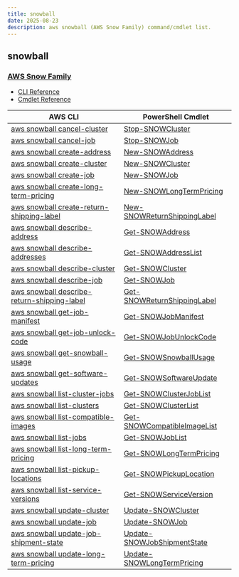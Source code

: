 ```yaml
---
title: snowball
date: 2025-08-23
description: aws snowball (AWS Snow Family) command/cmdlet list.
---
```


## snowball

### [AWS Snow Family](https://aws.amazon.com/snow/)

* [CLI Reference](https://awscli.amazonaws.com/v2/documentation/api/latest/reference/snowball/index.html)
* [Cmdlet Reference](https://docs.aws.amazon.com/powershell/latest/reference/items/AWS_Import_Export_Snowball_cmdlets.html)

|AWS CLI|PowerShell Cmdlet|
|----|----|
|[aws snowball cancel-cluster](https://awscli.amazonaws.com/v2/documentation/api/latest/reference/snowball/cancel-cluster.html)|[Stop-SNOWCluster](https://docs.aws.amazon.com/powershell/latest/reference/items/Stop-SNOWCluster.html)|
|[aws snowball cancel-job](https://awscli.amazonaws.com/v2/documentation/api/latest/reference/snowball/cancel-job.html)|[Stop-SNOWJob](https://docs.aws.amazon.com/powershell/latest/reference/items/Stop-SNOWJob.html)|
|[aws snowball create-address](https://awscli.amazonaws.com/v2/documentation/api/latest/reference/snowball/create-address.html)|[New-SNOWAddress](https://docs.aws.amazon.com/powershell/latest/reference/items/New-SNOWAddress.html)|
|[aws snowball create-cluster](https://awscli.amazonaws.com/v2/documentation/api/latest/reference/snowball/create-cluster.html)|[New-SNOWCluster](https://docs.aws.amazon.com/powershell/latest/reference/items/New-SNOWCluster.html)|
|[aws snowball create-job](https://awscli.amazonaws.com/v2/documentation/api/latest/reference/snowball/create-job.html)|[New-SNOWJob](https://docs.aws.amazon.com/powershell/latest/reference/items/New-SNOWJob.html)|
|[aws snowball create-long-term-pricing](https://awscli.amazonaws.com/v2/documentation/api/latest/reference/snowball/create-long-term-pricing.html)|[New-SNOWLongTermPricing](https://docs.aws.amazon.com/powershell/latest/reference/items/New-SNOWLongTermPricing.html)|
|[aws snowball create-return-shipping-label](https://awscli.amazonaws.com/v2/documentation/api/latest/reference/snowball/create-return-shipping-label.html)|[New-SNOWReturnShippingLabel](https://docs.aws.amazon.com/powershell/latest/reference/items/New-SNOWReturnShippingLabel.html)|
|[aws snowball describe-address](https://awscli.amazonaws.com/v2/documentation/api/latest/reference/snowball/describe-address.html)|[Get-SNOWAddress](https://docs.aws.amazon.com/powershell/latest/reference/items/Get-SNOWAddress.html)|
|[aws snowball describe-addresses](https://awscli.amazonaws.com/v2/documentation/api/latest/reference/snowball/describe-addresses.html)|[Get-SNOWAddressList](https://docs.aws.amazon.com/powershell/latest/reference/items/Get-SNOWAddressList.html)|
|[aws snowball describe-cluster](https://awscli.amazonaws.com/v2/documentation/api/latest/reference/snowball/describe-cluster.html)|[Get-SNOWCluster](https://docs.aws.amazon.com/powershell/latest/reference/items/Get-SNOWCluster.html)|
|[aws snowball describe-job](https://awscli.amazonaws.com/v2/documentation/api/latest/reference/snowball/describe-job.html)|[Get-SNOWJob](https://docs.aws.amazon.com/powershell/latest/reference/items/Get-SNOWJob.html)|
|[aws snowball describe-return-shipping-label](https://awscli.amazonaws.com/v2/documentation/api/latest/reference/snowball/describe-return-shipping-label.html)|[Get-SNOWReturnShippingLabel](https://docs.aws.amazon.com/powershell/latest/reference/items/Get-SNOWReturnShippingLabel.html)|
|[aws snowball get-job-manifest](https://awscli.amazonaws.com/v2/documentation/api/latest/reference/snowball/get-job-manifest.html)|[Get-SNOWJobManifest](https://docs.aws.amazon.com/powershell/latest/reference/items/Get-SNOWJobManifest.html)|
|[aws snowball get-job-unlock-code](https://awscli.amazonaws.com/v2/documentation/api/latest/reference/snowball/get-job-unlock-code.html)|[Get-SNOWJobUnlockCode](https://docs.aws.amazon.com/powershell/latest/reference/items/Get-SNOWJobUnlockCode.html)|
|[aws snowball get-snowball-usage](https://awscli.amazonaws.com/v2/documentation/api/latest/reference/snowball/get-snowball-usage.html)|[Get-SNOWSnowballUsage](https://docs.aws.amazon.com/powershell/latest/reference/items/Get-SNOWSnowballUsage.html)|
|[aws snowball get-software-updates](https://awscli.amazonaws.com/v2/documentation/api/latest/reference/snowball/get-software-updates.html)|[Get-SNOWSoftwareUpdate](https://docs.aws.amazon.com/powershell/latest/reference/items/Get-SNOWSoftwareUpdate.html)|
|[aws snowball list-cluster-jobs](https://awscli.amazonaws.com/v2/documentation/api/latest/reference/snowball/list-cluster-jobs.html)|[Get-SNOWClusterJobList](https://docs.aws.amazon.com/powershell/latest/reference/items/Get-SNOWClusterJobList.html)|
|[aws snowball list-clusters](https://awscli.amazonaws.com/v2/documentation/api/latest/reference/snowball/list-clusters.html)|[Get-SNOWClusterList](https://docs.aws.amazon.com/powershell/latest/reference/items/Get-SNOWClusterList.html)|
|[aws snowball list-compatible-images](https://awscli.amazonaws.com/v2/documentation/api/latest/reference/snowball/list-compatible-images.html)|[Get-SNOWCompatibleImageList](https://docs.aws.amazon.com/powershell/latest/reference/items/Get-SNOWCompatibleImageList.html)|
|[aws snowball list-jobs](https://awscli.amazonaws.com/v2/documentation/api/latest/reference/snowball/list-jobs.html)|[Get-SNOWJobList](https://docs.aws.amazon.com/powershell/latest/reference/items/Get-SNOWJobList.html)|
|[aws snowball list-long-term-pricing](https://awscli.amazonaws.com/v2/documentation/api/latest/reference/snowball/list-long-term-pricing.html)|[Get-SNOWLongTermPricing](https://docs.aws.amazon.com/powershell/latest/reference/items/Get-SNOWLongTermPricing.html)|
|[aws snowball list-pickup-locations](https://awscli.amazonaws.com/v2/documentation/api/latest/reference/snowball/list-pickup-locations.html)|[Get-SNOWPickupLocation](https://docs.aws.amazon.com/powershell/latest/reference/items/Get-SNOWPickupLocation.html)|
|[aws snowball list-service-versions](https://awscli.amazonaws.com/v2/documentation/api/latest/reference/snowball/list-service-versions.html)|[Get-SNOWServiceVersion](https://docs.aws.amazon.com/powershell/latest/reference/items/Get-SNOWServiceVersion.html)|
|[aws snowball update-cluster](https://awscli.amazonaws.com/v2/documentation/api/latest/reference/snowball/update-cluster.html)|[Update-SNOWCluster](https://docs.aws.amazon.com/powershell/latest/reference/items/Update-SNOWCluster.html)|
|[aws snowball update-job](https://awscli.amazonaws.com/v2/documentation/api/latest/reference/snowball/update-job.html)|[Update-SNOWJob](https://docs.aws.amazon.com/powershell/latest/reference/items/Update-SNOWJob.html)|
|[aws snowball update-job-shipment-state](https://awscli.amazonaws.com/v2/documentation/api/latest/reference/snowball/update-job-shipment-state.html)|[Update-SNOWJobShipmentState](https://docs.aws.amazon.com/powershell/latest/reference/items/Update-SNOWJobShipmentState.html)|
|[aws snowball update-long-term-pricing](https://awscli.amazonaws.com/v2/documentation/api/latest/reference/snowball/update-long-term-pricing.html)|[Update-SNOWLongTermPricing](https://docs.aws.amazon.com/powershell/latest/reference/items/Update-SNOWLongTermPricing.html)|

